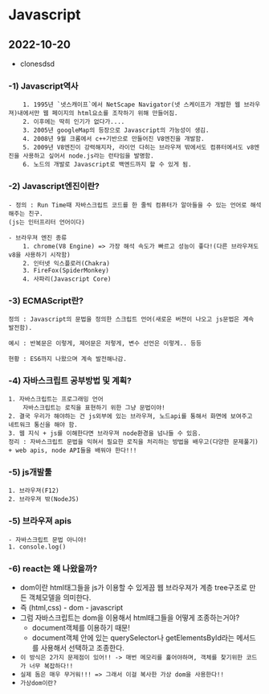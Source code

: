 # Javascript

## 2022-10-20

- clonesdsd

### -1) Javascript역사

        1. 1995년 `넷스캐이프`에서 NetScape Navigator(넷 스케이프가 개발한 웹 브라우져)내에서만 웹 페이지의 html요소를 조작하기 위해 만들어짐.
        2. 이후에는 딱히 인기가 없다가....
        3. 2005년 googleMap의 등장으로 Javascript의 가능성이 생김.
        4. 2008년 9월 크롬에서 c++기반으로 만들어진 V8엔진을 개발함.
        5. 2009년 V8엔진이 강력해지자, 라이언 다히는 브라우져 밖에서도 컴퓨터에서도 v8엔진을 사용하고 싶어서 node.js라는 런타임을 발명함.
        6. 노드의 개발로 Javascript로 백엔드까지 할 수 있게 됨.

### -2) Javascript엔진이란?

    - 정의 : Run Time때 자바스크립트 코드를 한 줄씩 컴퓨터가 알아들을 수 있는 언어로 해석해주는 친구.
    (js는 인터프리터 언어이다)

    - 브라우져 엔진 종류
        1. chrome(V8 Engine) => 가장 해석 속도가 빠르고 성능이 좋다!(다른 브라우져도 v8을 사용하기 시작함)
        2. 인터넷 익스플로러(Chakra)
        3. FireFox(SpiderMonkey)
        4. 사파리(Javascript Core)

### -3) ECMAScript란?

    정의 : Javascript의 문법을 정의한 스크립트 언어(새로운 버젼이 나오고 js문법은 계속 발전함).

    예시 : 반복문은 이렇게, 제어문은 저렇게, 변수 선언은 이렇게.. 등등

    현황 : ES6까지 나왔으며 계속 발전해나감.

### -4) 자바스크립트 공부방법 및 계획?

    1. 자바스크립트는 프로그래밍 언어
        자바스크립트는 로직을 표현하기 위한 그냥 문법이야!
    2. 결국 우리가 해야하는 건 js외부에 있는 브라우져, 노드api를 통해서 화면에 보여주고 네트워크 통신을 해야 함.
    3. 웹 지식 + js를 이해한다면 브라우져 node환경을 넘나들 수 있음.
    정리 : 자바스크립트 문법을 익혀서 필요한 로직을 처리하는 방법을 배우고(다양한 문제풀기) + web apis, node API들을 배워야 한다!!!

### -5) js개발툴

    1. 브라우져(F12)
    2. 브라우져 밖(NodeJS)

### -5) 브라우져 apis

    - 자바스크립트 문법 아니야!
    1. console.log()

### -6) react는 왜 나왔을까? 
- dom이란 html태그들을 js가 이용할 수 있게끔 웹 브라우져가 계층 tree구조로 만든 객체모델을 의미한다.
- 즉 (html,css) - dom - javascript 
- 그럼 자바스크립트는 dom을 이용해서 html태그들을 어떻게 조종하는거야? 
    - document객체를 이용하기 때문! 
    - document객체 안에 있는 querySelector나 getElementsById라는 메서드를 사용해서 선택하고 조종한다. 
- `이 방식은 2가지 문제점이 있어!! -> 매번 메모리를 훑어야하며, 객체를 찾기위한 코드가 너무 복잡하다!! `
- `실제 돔은 매우 무거워!!! => 그래서 이걸 복사한 가상 dom을 사용한다!! `
- `가상dom이란?`
